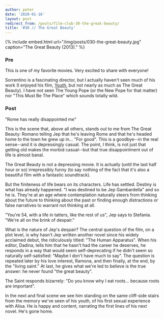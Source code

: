 ```yaml
---
author: peter
date: '2020-01-16'
layout: post
redirect_from: /posts/film-club-30-the-great-beauty/
title: '#30 // The Great Beauty'
---
```


{% include embed.html url="/img/posts/030-the-great-beauty.jpg" caption="The Great Beauty (2013)." %}

### Pre

This is one of my favorite movies. Very excited to share with everyone!

Sorrentino is a fascinating director, but I actually haven't seen much of his work (I enjoyed his film, [Youth](https://www.youtube.com/watch?v=pSvgKy90t4Y), but not nearly as much as The Great Beauty). I have not seen The Young Pope (or the New Pope for that matter) nor "This Must Be The Place" which sounds totally wild.

### Post

"Rome has really disappointed me"

This is the scene that, above all others, stands out to me from The Great Beauty: Romano telling Jep that he's leaving Rome and that he's headed home to the town he grew up in... "For good". This is a goodbye--in the real sense--and it is depressingly casual. The point, I think, is  not just that getting old makes the morbid casual--but that true disappointment out of life is almost banal.

The Great Beauty is not a depressing movie. It is actually (until the last half hour or so) irrepressibly funny (to say nothing of the fact that it's also a beautiful film with a fantastic soundtrack).

But the finiteness of life bears on its characters. Life has settled. Destiny is what has already happened. "I was destined to be Jep Gambardella" and so he is. They're at an age where contemplation naturally steers from thinking about the future to thinking about the past or finding enough distractions or false narratives to warrant not thinking at all.

"You're 54, with a life in tatters, like the rest of us", Jep says to Stefania. "We're all on the brink of despair."

What is the nature of Jep's despair? The central question of the film, on a plot level, is why hasn't Jep written another novel since his widely acclaimed debut, the ridiculously titled: "The Human Apparatus". When his editor, Dadina, tells him that he hasn't had the career he deserves, he responds in a way that would seem self-deprecating if he didn't seem so naturally self-satisfied: "Maybe I don't have much to say". The question is repeated later by his love interest, Ramona, and then finally, at the end, by the "living saint." At last, he gives what we're led to believe is the true answer: he never found "the great beauty".

The Saint responds bizarrely: "Do you know why I eat roots... because roots are important".

In the next and final scene we see him standing on the same cliff-side stairs from the memory we've seen of his youth, of his first sexual experience with Alisa. He is happy and content, narrating the first lines of his next novel. He's gone home.